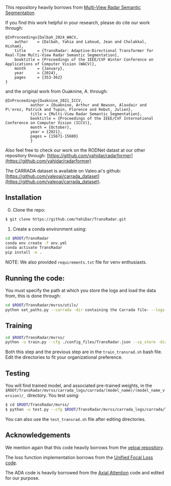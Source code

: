 
This repository heavily borrows from [Multi-View Radar Semantic Segmentation](https://github.com/valeoai/MVRSS)

If you find this work helpful in your research, please do cite our work through:

```
@InProceedings{Dalbah_2024_WACV,
    author    = {Dalbah, Yahia and Lahoud, Jean and Cholakkal, Hisham},
    title     = {TransRadar: Adaptive-Directional Transformer for Real-Time Multi-View Radar Semantic Segmentation},
    booktitle = {Proceedings of the IEEE/CVF Winter Conference on Applications of Computer Vision (WACV)},
    month     = {January},
    year      = {2024},
    pages     = {353-362}
}
```

and the original work from Ouaknine, A. through:
```
@InProceedings{Ouaknine_2021_ICCV,
	       author = {Ouaknine, Arthur and Newson, Alasdair and P\'erez, Patrick and Tupin, Florence and Rebut, Julien},
	       title = {Multi-View Radar Semantic Segmentation},
	       booktitle = {Proceedings of the IEEE/CVF International Conference on Computer Vision (ICCV)},
	       month = {October},
	       year = {2021},
	       pages = {15671-15680}
	       }
```

Also feel free to check our work on the RODNet datast at our other repository through: [https://github.com/yahidar/radarformer](https://github.com/yahidar/radarformer)

The CARRADA dataset is available on Valeo.ai's github: [https://github.com/valeoai/carrada_dataset](https://github.com/valeoai/carrada_dataset).


## Installation

0. Clone the repo:

```bash
$ git clone https://github.com/YahiDar/TransRadar.git
```

1. Create a conda environment using:

```bash
cd $ROOT/TransRadar
conda env create -f env.yml
conda activate TransRadar
pip install -e .
```

NOTE: We also provided `requirements.txt` file for venv enthusiasts.

## Running the code:

You must specify the path at which you store the logs and load the data from, this is done through:

```bash
cd $ROOT/TransRadar/mvrss/utils/
python set_paths.py --carrada -dir containing the Carrada file- --logs -dir_to_output-
```

## Training

```bash
cd $ROOT/TransRadar/mvrss/ 
python -u train.py --cfg ./config_files/TransRadar.json --cp_store -dir_to_checkpoint_store-
```

Both this step and the previous step are in the ```train_transrad.sh``` bash file. Edit the directories to fit your organizational preference.

## Testing

You will find trained model, and associated pre-trained weights, in the ```$ROOT/TransRadar/mvrss/carrada_logs/carrada/(model_name)/(model_name_version)/_``` directory. You test using:

```bash
$ cd $ROOT/TransRadar/mvrss/ 
$ python -u test.py --cfg $ROOT/TransRadar/mvrss/carrada_logs/carrada/TransRadar/TransRadar_1/config.json
```

You can also use the ```test_transrad.sh``` file after editing directories.

## Acknowledgements

We mention again that this code heavily borrows from the [veloai repository](https://github.com/valeoai/MVRSS). 

The loss function implementation borrows from the [Unified Focal Loss code](https://github.com/mlyg/unified-focal-loss).

The ADA code is heavily borrowed from the [Axial Attention](https://github.com/lucidrains/axial-attention) code and edited for our purpose.


